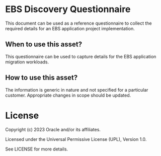 # EBS Discovery Questionnaire
This document can be used as a reference questionnaire to collect the required details for an EBS application project implementation.

## When to use this asset?
This questionnaire can be used to capture details for the EBS application migration workloads.

## How to use this asset?
The information is generic in nature and not specified for a particular customer. Appropriate changes in scope should be updated.

# License

Copyright (c) 2023 Oracle and/or its affiliates.

Licensed under the Universal Permissive License (UPL), Version 1.0.

See LICENSE for more details.
